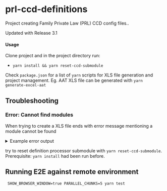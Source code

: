 # prl-ccd-definitions

Project creating Family Private Law (PRL) CCD config files..

Updated with Release 3.1
#### Usage

Clone project and in the project directory run:
 - `yarn install && yarn reset-ccd-submodule`

Check `package.json` for a list of `yarn` scripts for XLS file generation and project management. Eg. AAT XLS file can
be generated with `yarn generate-excel-aat`

## Troubleshooting

### Error: Cannot find modules


When trying to create a XLS file ends with error message mentioning a module cannot be found

<details>
  <summary>Example error output</summary>

```sh
yarn run v1.22.5
$ TARGET_ENV=aat CCD_DEF_COS_URL=$npm_package_config_aat_cosUrl CCD_DEF_CCD_URL=$npm_package_config_aat_ccdUrl yarn run generate-excel -e *-prod.json
$ yarn --cwd ccd-definition-processor json2xlsx -D ../definitions/private-law/json -o ../definitions/private-law/xlsx/ccd-config-PRL-${TARGET_ENV:-base}.xlsx -e '*-prod.json'
$ node ./bin/json2xlsx -D ../definitions/private-law/json -o ../definitions/private-law/xlsx/ccd-config-PRL-aat.xlsx -e '*-prod.json'
node:internal/modules/cjs/loader:927
  throw err;
  ^

Error: Cannot find module 'matcher'
Require stack:
- [...]/prl-ccd-definitions/ccd-definition-processor/src/main/lib/file-utils.js
- [...]/prl-ccd-definitions/ccd-definition-processor/src/main/json2xlsx.js
- [...]/prl-ccd-definitions/ccd-definition-processor/bin/json2xlsx.js
    at Function.Module._resolveFilename (node:internal/modules/cjs/loader:924:15)
    at Function.Module._load (node:internal/modules/cjs/loader:769:27)
    at Module.require (node:internal/modules/cjs/loader:996:19)
    at require (node:internal/modules/cjs/helpers:92:18)
    at Object.<anonymous> ([...]/prl-ccd-definitions/ccd-definition-processor/src/main/lib/file-utils.js:4:17)
    at Module._compile (node:internal/modules/cjs/loader:1092:14)
    at Object.Module._extensions..js (node:internal/modules/cjs/loader:1121:10)
    at Module.load (node:internal/modules/cjs/loader:972:32)
    at Function.Module._load (node:internal/modules/cjs/loader:813:14)
    at Module.require (node:internal/modules/cjs/loader:996:19) {
  code: 'MODULE_NOT_FOUND',
  requireStack: [
    '[...]/prl-ccd-definitions/ccd-definition-processor/src/main/lib/file-utils.js',
    '[...]/prl-ccd-definitions/ccd-definition-processor/src/main/json2xlsx.js',
    '[...]/prl-ccd-definitions/ccd-definition-processor/bin/json2xlsx.js'
  ]
}
```

</details>

try to reset definition processor submodule with `yarn reset-ccd-submodule`. Prerequisite: `yarn install` had been run before. 

## Running E2E against remote environment
```$bash
 SHOW_BROWSER_WINDOW=true PARALLEL_CHUNKS=5 yarn test
```
